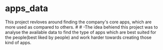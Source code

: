 # apps_data
This project revloves around finding the company's core apps, which are more used as compared to others.  #  # -The idea behiend this project was to analyse the available data to find the type of apps which are best suited for the people(best liked by people) and work harder towards creating those kind of apps.
